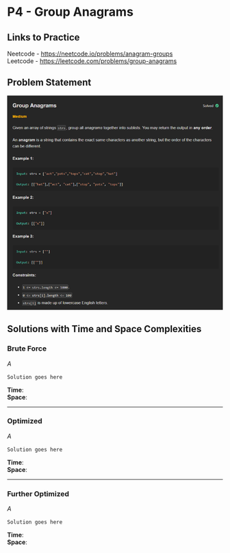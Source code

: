 # P4 - Group Anagrams

## Links to Practice

Neetcode - https://neetcode.io/problems/anagram-groups <br/>
Leetcode - https://leetcode.com/problems/group-anagrams

## Problem Statement

<img src ="P4-PS.png" height="500px"></img>

## Solutions with Time and Space Complexities

### Brute Force

_A_

```
Solution goes here
```

**Time**: <br/>
**Space**:

<hr/>

### Optimized

_A_

```
Solution goes here
```

**Time**: <br/>
**Space**:

<hr/>

### Further Optimized

_A_

```
Solution goes here
```

**Time**: <br/>
**Space**:
